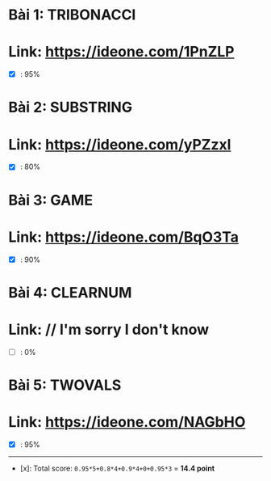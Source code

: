 # Bài 1: TRIBONACCI
# Link: https://ideone.com/1PnZLP

- [x] : 95%
# Bài 2: SUBSTRING
# Link: https://ideone.com/yPZzxl

- [x] : 80%
# Bài 3: GAME
# Link: https://ideone.com/BqO3Ta

- [x] : 90%
# Bài 4: CLEARNUM
# Link: // I'm sorry I don't know

- [ ] : 0%
# Bài 5: TWOVALS
# Link: https://ideone.com/NAGbHO

- [x] : 95%

---
  
- [x]: Total score: `0.95*5+0.8*4+0.9*4+0+0.95*3` = **14.4 point**
